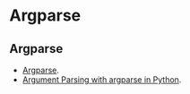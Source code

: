 # Argparse

## Argparse

-  [Argparse](https://docs.python.org/zh-cn/3/library/argparse.html).
-  [Argument Parsing with argparse in Python](https://www.youtube.com/watch?v=88pl8TuuKz0).



